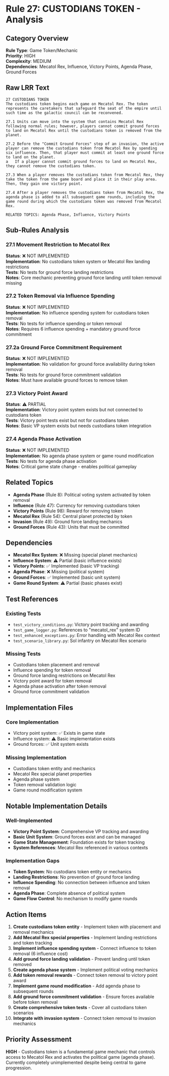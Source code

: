 # Rule 27: CUSTODIANS TOKEN - Analysis

## Category Overview
**Rule Type**: Game Token/Mechanic  
**Priority**: HIGH  
**Complexity**: MEDIUM  
**Dependencies**: Mecatol Rex, Influence, Victory Points, Agenda Phase, Ground Forces  

## Raw LRR Text
```
27 CUSTODIANS TOKEN	
The custodians token begins each game on Mecatol Rex. The token represents the caretakers that safeguard the seat of the empire until such time as the galactic council can be reconvened.

27.1 Units can move into the system that contains Mecatol Rex following normal rules; however, players cannot commit ground forces to land on Mecatol Rex until the custodians token is removed from the planet.

27.2 Before the "Commit Ground Forces" step of an invasion, the active player can remove the custodians token from Mecatol Rex by spending six influence. Then, that player must commit at least one ground force to land on the planet.
a	If a player cannot commit ground forces to land on Mecatol Rex, they cannot remove the custodians token.

27.3 When a player removes the custodians token from Mecatol Rex, they take the token from the game board and place it in their play area. Then, they gain one victory point.

27.4 After a player removes the custodians token from Mecatol Rex, the agenda phase is added to all subsequent game rounds, including the game round during which the custodians token was removed from Mecatol Rex.

RELATED TOPICS: Agenda Phase, Influence, Victory Points
```

## Sub-Rules Analysis

### 27.1 Movement Restriction to Mecatol Rex
**Status**: ❌ NOT IMPLEMENTED  
**Implementation**: No custodians token system or Mecatol Rex landing restrictions  
**Tests**: No tests for ground force landing restrictions  
**Notes**: Core mechanic preventing ground force landing until token removal missing  

### 27.2 Token Removal via Influence Spending
**Status**: ❌ NOT IMPLEMENTED  
**Implementation**: No influence spending system for custodians token removal  
**Tests**: No tests for influence spending or token removal  
**Notes**: Requires 6 influence spending + mandatory ground force commitment  

### 27.2a Ground Force Commitment Requirement
**Status**: ❌ NOT IMPLEMENTED  
**Implementation**: No validation for ground force availability during token removal  
**Tests**: No tests for ground force commitment validation  
**Notes**: Must have available ground forces to remove token  

### 27.3 Victory Point Award
**Status**: ⚠️ PARTIAL  
**Implementation**: Victory point system exists but not connected to custodians token  
**Tests**: Victory point tests exist but not for custodians token  
**Notes**: Basic VP system exists but needs custodians token integration  

### 27.4 Agenda Phase Activation
**Status**: ❌ NOT IMPLEMENTED  
**Implementation**: No agenda phase system or game round modification  
**Tests**: No tests for agenda phase activation  
**Notes**: Critical game state change - enables political gameplay  

## Related Topics
- **Agenda Phase** (Rule 8): Political voting system activated by token removal
- **Influence** (Rule 47): Currency for removing custodians token
- **Victory Points** (Rule 98): Reward for removing token
- **Mecatol Rex** (Rule 54): Central planet protected by token
- **Invasion** (Rule 49): Ground force landing mechanics
- **Ground Forces** (Rule 43): Units that must be committed

## Dependencies
- **Mecatol Rex System**: ❌ Missing (special planet mechanics)
- **Influence System**: ⚠️ Partial (basic influence exists)
- **Victory Points**: ✅ Implemented (basic VP tracking)
- **Agenda Phase**: ❌ Missing (political system)
- **Ground Forces**: ✅ Implemented (basic unit system)
- **Game Round System**: ⚠️ Partial (basic phases exist)

## Test References

### Existing Tests
- `test_victory_conditions.py`: Victory point tracking and awarding
- `test_game_logger.py`: References to "mecatol_rex" system ID
- `test_enhanced_exceptions.py`: Error handling with Mecatol Rex context
- `test_scenario_library.py`: Sol infantry on Mecatol Rex scenario

### Missing Tests
- Custodians token placement and removal
- Influence spending for token removal
- Ground force landing restrictions on Mecatol Rex
- Victory point award for token removal
- Agenda phase activation after token removal
- Ground force commitment validation

## Implementation Files

### Core Implementation
- Victory point system: ✅ Exists in game state
- Influence system: ⚠️ Basic implementation exists
- Ground forces: ✅ Unit system exists

### Missing Implementation
- Custodians token entity and mechanics
- Mecatol Rex special planet properties
- Agenda phase system
- Token removal validation logic
- Game round modification system

## Notable Implementation Details

### Well-Implemented
- **Victory Point System**: Comprehensive VP tracking and awarding
- **Basic Unit System**: Ground forces exist and can be managed
- **Game State Management**: Foundation exists for token tracking
- **System References**: Mecatol Rex referenced in various contexts

### Implementation Gaps
- **Token System**: No custodians token entity or mechanics
- **Landing Restrictions**: No prevention of ground force landing
- **Influence Spending**: No connection between influence and token removal
- **Agenda Phase**: Complete absence of political system
- **Game Flow Control**: No mechanism to modify game rounds

## Action Items

1. **Create custodians token entity** - Implement token with placement and removal mechanics
2. **Add Mecatol Rex special properties** - Implement landing restrictions and token tracking
3. **Implement influence spending system** - Connect influence to token removal (6 influence cost)
4. **Add ground force landing validation** - Prevent landing until token removed
5. **Create agenda phase system** - Implement political voting mechanics
6. **Add token removal rewards** - Connect token removal to victory point award
7. **Implement game round modification** - Add agenda phase to subsequent rounds
8. **Add ground force commitment validation** - Ensure forces available before token removal
9. **Create comprehensive token tests** - Cover all custodians token scenarios
10. **Integrate with invasion system** - Connect token removal to invasion mechanics

## Priority Assessment
**HIGH** - Custodians token is a fundamental game mechanic that controls access to Mecatol Rex and activates the political game (agenda phase). Currently completely unimplemented despite being central to game progression.
